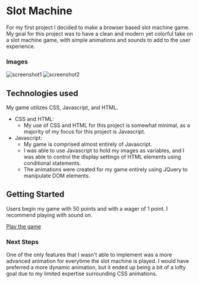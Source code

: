 # Slot Machine
For my first project I decided to make a browser based slot machine game. My goal for this project was to have a clean and modern yet colorful take on a slot machine game, with simple animations and sounds to add to the user experience.

### Images
![screenshot1](https://private-user-images.githubusercontent.com/162614484/330938964-276b7278-e652-4908-a034-00eba4968a96.png?jwt=eyJhbGciOiJIUzI1NiIsInR5cCI6IkpXVCJ9.eyJpc3MiOiJnaXRodWIuY29tIiwiYXVkIjoicmF3LmdpdGh1YnVzZXJjb250ZW50LmNvbSIsImtleSI6ImtleTUiLCJleHAiOjE3MTU4MDI0NTksIm5iZiI6MTcxNTgwMjE1OSwicGF0aCI6Ii8xNjI2MTQ0ODQvMzMwOTM4OTY0LTI3NmI3Mjc4LWU2NTItNDkwOC1hMDM0LTAwZWJhNDk2OGE5Ni5wbmc_WC1BbXotQWxnb3JpdGhtPUFXUzQtSE1BQy1TSEEyNTYmWC1BbXotQ3JlZGVudGlhbD1BS0lBVkNPRFlMU0E1M1BRSzRaQSUyRjIwMjQwNTE1JTJGdXMtZWFzdC0xJTJGczMlMkZhd3M0X3JlcXVlc3QmWC1BbXotRGF0ZT0yMDI0MDUxNVQxOTQyMzlaJlgtQW16LUV4cGlyZXM9MzAwJlgtQW16LVNpZ25hdHVyZT1iMjBjMTI4ZDlmNGZkNDFkYzExYTk5MThmODNkMjA1MTM5MmFhN2IyMzkyNzJjM2IxODFjNjIyMDdkODllZmNlJlgtQW16LVNpZ25lZEhlYWRlcnM9aG9zdCZhY3Rvcl9pZD0wJmtleV9pZD0wJnJlcG9faWQ9MCJ9.LwOKsxvRZTDpm4_rZ7d0cc2FgXdvjxmQsoN60SFhXHM)
![screenshot2](https://private-user-images.githubusercontent.com/162614484/330938976-2b44325e-f862-476b-aea5-776bfac0373b.png?jwt=eyJhbGciOiJIUzI1NiIsInR5cCI6IkpXVCJ9.eyJpc3MiOiJnaXRodWIuY29tIiwiYXVkIjoicmF3LmdpdGh1YnVzZXJjb250ZW50LmNvbSIsImtleSI6ImtleTUiLCJleHAiOjE3MTU4MDI0NTksIm5iZiI6MTcxNTgwMjE1OSwicGF0aCI6Ii8xNjI2MTQ0ODQvMzMwOTM4OTc2LTJiNDQzMjVlLWY4NjItNDc2Yi1hZWE1LTc3NmJmYWMwMzczYi5wbmc_WC1BbXotQWxnb3JpdGhtPUFXUzQtSE1BQy1TSEEyNTYmWC1BbXotQ3JlZGVudGlhbD1BS0lBVkNPRFlMU0E1M1BRSzRaQSUyRjIwMjQwNTE1JTJGdXMtZWFzdC0xJTJGczMlMkZhd3M0X3JlcXVlc3QmWC1BbXotRGF0ZT0yMDI0MDUxNVQxOTQyMzlaJlgtQW16LUV4cGlyZXM9MzAwJlgtQW16LVNpZ25hdHVyZT03YTdiN2Y4MjhjMTEzMzI3NmI3MDE0YzkyN2Y4NGYxZmI2OTZhY2U3YjJkNzA0NmUzN2M1MzBkNGMwNDUyYWU1JlgtQW16LVNpZ25lZEhlYWRlcnM9aG9zdCZhY3Rvcl9pZD0wJmtleV9pZD0wJnJlcG9faWQ9MCJ9.vIfZrvS_hKfA6ei39xTGk0atHdTX7DYk07McXM8ncwI)
## Technologies used
My game utilizes CSS, Javascript, and HTML.
- CSS and HTML:
    - My use of CSS and HTML for this project is somewhat minimal, as a majority of my focus for this project is Javascript.
- Javascript:
    - My game is comprised almost entirely of Javascript.
    - I was able to use Javascript to hold my images as variables, and I was able to control the display settings of HTML elements using conditional statements.
    - The animations were created for my game entirely using JQuery to manipulate DOM elements.

## Getting Started
Users begin my game with 50 points and with a wager of 1 point. I recommend playing with sound on.

[Play the game](https://cosmonott.github.io/slot_machine/)

### Next Steps
One of the only features that I wasn't able to implement was a more advanced animation for everytime the slot machine is played. I would have preferred a more dynamic animation, but it ended up being a bit of a lofty goal due to my limited expertise surrounding CSS animations.
